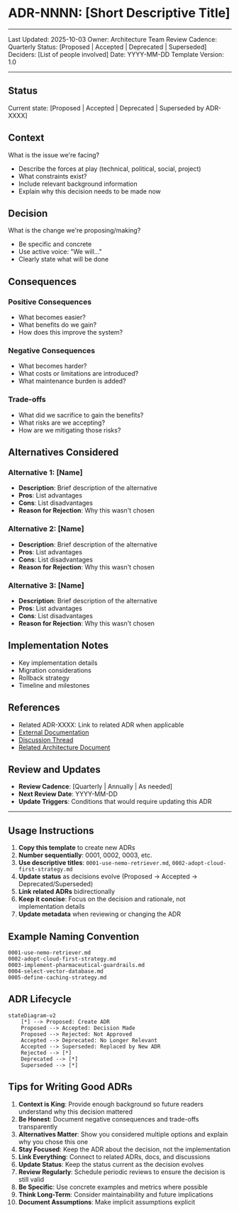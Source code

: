 # ADR-NNNN: [Short Descriptive Title]

---

Last Updated: 2025-10-03
Owner: Architecture Team
Review Cadence: Quarterly
Status: [Proposed | Accepted | Deprecated | Superseded]
Deciders: [List of people involved]
Date: YYYY-MM-DD
Template Version: 1.0

---

## Status

Current state: [Proposed | Accepted | Deprecated | Superseded by ADR-XXXX]

## Context

What is the issue we're facing?

- Describe the forces at play (technical, political, social, project)
- What constraints exist?
- Include relevant background information
- Explain why this decision needs to be made now

## Decision

What is the change we're proposing/making?

- Be specific and concrete
- Use active voice: "We will..."
- Clearly state what will be done

## Consequences

### Positive Consequences

- What becomes easier?
- What benefits do we gain?
- How does this improve the system?

### Negative Consequences

- What becomes harder?
- What costs or limitations are introduced?
- What maintenance burden is added?

### Trade-offs

- What did we sacrifice to gain the benefits?
- What risks are we accepting?
- How are we mitigating those risks?

## Alternatives Considered

### Alternative 1: [Name]

- **Description**: Brief description of the alternative
- **Pros**: List advantages
- **Cons**: List disadvantages
- **Reason for Rejection**: Why this wasn't chosen

### Alternative 2: [Name]

- **Description**: Brief description of the alternative
- **Pros**: List advantages
- **Cons**: List disadvantages
- **Reason for Rejection**: Why this wasn't chosen

### Alternative 3: [Name]

- **Description**: Brief description of the alternative
- **Pros**: List advantages
- **Cons**: List disadvantages
- **Reason for Rejection**: Why this wasn't chosen

## Implementation Notes

- Key implementation details
- Migration considerations
- Rollback strategy
- Timeline and milestones

## References

- Related ADR-XXXX: Link to related ADR when applicable
- [External Documentation](https://example.com)
- [Discussion Thread](https://github.com/org/repo/issues/123)
- [Related Architecture Document](../ARCHITECTURE.md)

## Review and Updates

- **Review Cadence**: [Quarterly | Annually | As needed]
- **Next Review Date**: YYYY-MM-DD
- **Update Triggers**: Conditions that would require updating this ADR

---

## Usage Instructions

1. **Copy this template** to create new ADRs
2. **Number sequentially**: 0001, 0002, 0003, etc.
3. **Use descriptive titles**: `0001-use-nemo-retriever.md`, `0002-adopt-cloud-first-strategy.md`
4. **Update status** as decisions evolve (Proposed → Accepted → Deprecated/Superseded)
5. **Link related ADRs** bidirectionally
6. **Keep it concise**: Focus on the decision and rationale, not implementation details
7. **Update metadata** when reviewing or changing the ADR

## Example Naming Convention

```
0001-use-nemo-retriever.md
0002-adopt-cloud-first-strategy.md
0003-implement-pharmaceutical-guardrails.md
0004-select-vector-database.md
0005-define-caching-strategy.md
```

## ADR Lifecycle

```mermaid
stateDiagram-v2
    [*] --> Proposed: Create ADR
    Proposed --> Accepted: Decision Made
    Proposed --> Rejected: Not Approved
    Accepted --> Deprecated: No Longer Relevant
    Accepted --> Superseded: Replaced by New ADR
    Rejected --> [*]
    Deprecated --> [*]
    Superseded --> [*]
```

## Tips for Writing Good ADRs

1. **Context is King**: Provide enough background so future readers understand why this decision mattered
2. **Be Honest**: Document negative consequences and trade-offs transparently
3. **Alternatives Matter**: Show you considered multiple options and explain why you chose this one
4. **Stay Focused**: Keep the ADR about the decision, not the implementation
5. **Link Everything**: Connect to related ADRs, docs, and discussions
6. **Update Status**: Keep the status current as the decision evolves
7. **Review Regularly**: Schedule periodic reviews to ensure the decision is still valid
8. **Be Specific**: Use concrete examples and metrics where possible
9. **Think Long-Term**: Consider maintainability and future implications
10. **Document Assumptions**: Make implicit assumptions explicit
